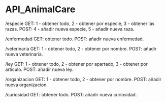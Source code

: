 # API_AnimalCare

/especie
GET: 1 - obtener todo, 2 - obtener por especie, 3 - obtener las razas.
POST: 4 - añadir nueva especie, 5 - añadir nueva raza.

/enfermedad
GET: obtener todo.
POST: añadir nueva enfermedad.

/veterinaria
GET: 1 - obtener todo, 2 - obtener por nombre.
POST: añadir nueva veterinaria.

/ley
GET: 1 - obtener todo, 2 - obtener por apartado, 3 - obtener por articulo.
POST: añadir nueva ley.

/organizacion
GET: 1 - obtener todo, 2 - obtener por nombre.
POST: añadir nueva organizacion.

/curiosidad
GET: obtener todo.
POST: añadir nueva curiosidad.
